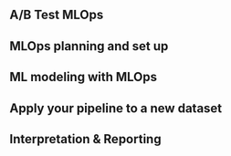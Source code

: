 ## A/B Test MLOps

## MLOps planning and set up

## ML modeling with MLOps

## Apply your pipeline to a new dataset

## Interpretation & Reporting
